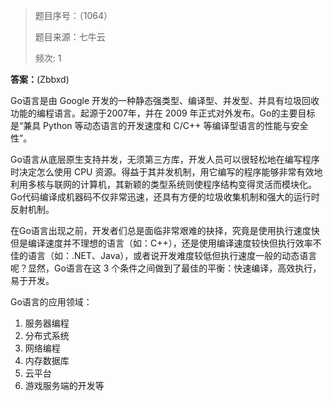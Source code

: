 > 题目序号：（1064） 
>
> 题目来源：七牛云
>
> 频次: 1 

**答案：**(Zbbxd)

Go语言是由 Google 开发的一种静态强类型、编译型、并发型、并具有垃圾回收功能的编程语言。起源于2007年，并在 2009 年正式对外发布。Go的主要目标是“兼具 Python 等动态语言的开发速度和 C/C++ 等编译型语言的性能与安全性”。

Go语言从底层原生支持并发，无须第三方库，开发人员可以很轻松地在编写程序时决定怎么使用 CPU 资源。得益于其并发机制，用它编写的程序能够非常有效地利用多核与联网的计算机，其新颖的类型系统则使程序结构变得灵活而模块化。Go代码编译成机器码不仅非常迅速，还具有方便的垃圾收集机制和强大的运行时反射机制。

在Go语言出现之前，开发者们总是面临非常艰难的抉择，究竟是使用执行速度快但是编译速度并不理想的语言（如：C++），还是使用编译速度较快但执行效率不佳的语言（如：.NET、Java），或者说开发难度较低但执行速度一般的动态语言呢？显然，Go语言在这 3 个条件之间做到了最佳的平衡：快速编译，高效执行，易于开发。

Go语言的应用领域：

1. 服务器编程
2. 分布式系统
3. 网络编程
4. 内存数据库
5. 云平台
6. 游戏服务端的开发等